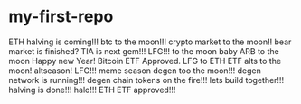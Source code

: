 # my-first-repo
ETH
halving is coming!!!
btc to the moon!!!
crypto market to the moon!!
bear market is finished?
TIA is next gem!!!
LFG!!!
to the moon baby
ARB to the moon
Happy new Year!
Bitcoin ETF Approved.
LFG to ETH ETF
alts to the moon!
altseason!
LFG!!!
meme season
degen too the moon!!!
degen network is running!!!
degen chain tokens on the fire!!!
lets build together!!!
halving is done!!!
halo!!!
ETH ETF approved!!!
